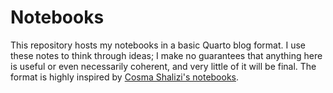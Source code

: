 # Notebooks

This repository hosts my notebooks in a basic Quarto blog format. I use these notes to think through ideas; I make no guarantees that anything here is useful or even necessarily coherent, and very little of it will be final. The format is highly inspired by [Cosma Shalizi's notebooks](https://bactra.org/notebooks).